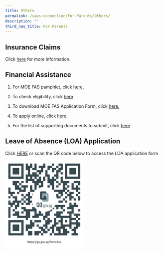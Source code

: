 ```yaml
---
title: Others
permalink: /caps-connection/For-Parents/Others/
description: ""
third_nav_title: For Parents
---
```

Insurance Claims
----------------

Click [here](/files/Income%20Gp%20Insurance%20for%20Students%20-%20Form%20%20Product%20Fact%20Sheet%20Year%202023%20(002).pdf) for more information.  
  

Financial Assistance
--------------------

1.  For MOE FAS pamphlet, click [here.](/files/MOE%20FAS%20pamphlet%20EL%20for%20schools.pdf)
2.  To check eligibility, click [here](https://www.moe.gov.sg/financial-matters/financial-assistance%20).
3.  To download MOE FAS Application Form, click [here.](/files/MOE%20FAS%20Application%20Form%20Sep%202022.pdf)
4.  To apply online, click [here](https://go.gov.sg/moe-efas).
    
5.  For the list of supporting documents to submit, click [here](/files/MOE%20FAS%20Application%20-Documents%20to%20submit%20to%20school.pdf).
    

Leave of Absence (LOA) Application
----------------------------------

Click [HERE](https://form.gov.sg/60fba258d0fde70012525a82) or scan the QR code below to access the LOA application form

<img src="/images/LOA%20QR%20Code.jpeg" 
     style="width:50%">